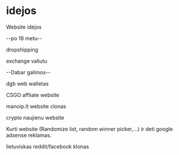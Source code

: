 # idejos
Website idėjos


--po 18 metu--

dropshipping

exchange valiutu


--Dabar galimos--

dgb web walletas

CSGO affliate website

manoip.lt website clonas

crypto naujienu website

Kurti website (Randomize list, random winner picker,...) ir deti google adsense reklamas.

lietuviskas reddit/facebook klonas
